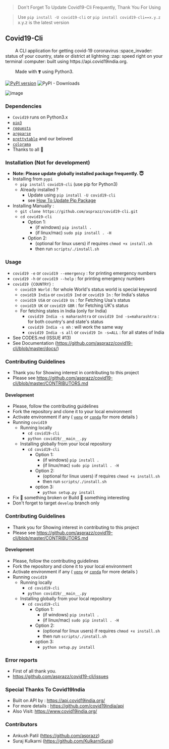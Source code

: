   
> 
>    Don't Forget To Update Covid19-Cli Frequently, Thank You For Using

>    Use `pip install -U covid19-cli` or `pip install covid19-cli==x.y.z` x.y.z is the latest version
>

## Covid19-Cli

<P>
 &nbsp;&nbsp;&nbsp;&nbsp;&nbsp;&nbsp;&nbsp;&nbsp;A CLI application for getting covid-19 coronavirus :space_invader:	 status of your country, state or district at lightning :zap: speed right on your terminal :computer: built using https://api.covid19india.org.
</p>

<p>

&nbsp;&nbsp;&nbsp;&nbsp;&nbsp;&nbsp;&nbsp;&nbsp;Made with :heavy_heart_exclamation: using Python3.

[![PyPI version](https://badge.fury.io/py/covid19-cli.svg)](https://badge.fury.io/py/covid19-cli) ![PyPI - Downloads](https://img.shields.io/pypi/dm/covid19-cli)

</p>

![image](https://github.com/asprazz/covid19-cli/blob/master/screenshots/screenshot3.png)


### Dependencies
- `Covid19` runs on Python3.x
- [`pip3`](https://pip.pypa.io/en/stable/installing/)
- [`requests`](https://requests.readthedocs.io/en/master/user/install/)
- [`argparse`](https://pypi.org/project/argparse/)
- [`prettytable`](https://ptable.readthedocs.io/en/latest/installation.html)
and our beloved
- [`colorama`](https://pypi.org/project/colorama/)
- Thanks to all :pray:


### Installation (Not for development)
- <strong>Note: Please update globally installed package frequently. :innocent:	</strong>
- Installing from `pypi`
    - `pip install covid19-cli` (use pip for Python3)
    - Already installed ?
        - Update using `pip install -U covid19-cli`
        - see [How To Update Pip Package](https://stackoverflow.com/questions/4536103/how-can-i-upgrade-specific-packages-using-pip-and-a-requirements-file)
- Installing Manually :
    - `git clone https://github.com/asprazz/covid19-cli.git`
    - `cd covid19-cli`
        - Option 1:
            - (if windows) `pip install .`
            - (if linux/mac) `sudo pip install . -H`
        - Option 2:
            - (optional for linux users) if requires `chmod +x install.sh`
            - then run `scripts/./install.sh`


### Usage
- `covid19 -e` or `covid19 --emergency` : for printing emergency numbers
- `covid19 -h` or `covid19 --help` : for printing emergency numbers
- `covid19 {COUNTRY}` :
    - `covid19 World` : for whole World's status world is special keyword
    - `covid19 India` or `covid19 Ind` or `covid19 In` : for India's status
    - `covid19 USA` or `covid19 Us` : for Fetching Usa's status
    - `covid19 UK` or `covid19 GBR` : for Fetching UK's status
    - For fetching states in India (only for India)
        - `covid19 India -s maharashtra` or `covid19 Ind -s=maharashtra` : for both country's and state's status
        - `covid19 India -s mh` : will work the same way
        - `covid19 India -s all` or `covid19 In -s=ALL` : for all states of India
- See CODES.md (ISSUE #13)
- See Documentation (https://github.com/asprazz/covid19-cli/blob/master/docs/)

### Contributing Guidelines
- Thank you for Showing interest in contributing to this project
- Please see https://github.com/asprazz/covid19-cli/blob/master/CONTRIBUTORS.md

#### Development
- Please, follow the contributing guidelines
- Fork the repository and clone it to your local environment
- Activate environment if any (
    [`venv`](https://docs.python.org/3/library/venv.html)
    or [`conda`](https://docs.conda.io/projects/conda/en/latest/user-guide/install/index.html)
    for more details
  )
- Running `covid19`
  - Running locally
      - `cd covid19-cli`
      - `python covid19/__main__.py`
  - Installing globally from your local repository
      - `cd covid19-cli`
          - Option 1:
              - (if windows) `pip install .`
              - (if linux/mac) `sudo pip install . -H`
          - Option 2:
              - (optional for linux users) if requires `chmod +x install.sh`
              - then run `scripts/./install.sh`
          - option 3:
              - `python setup.py install`
- Fix :wrench: something broken or Build :hammer: something interesting
- Don't forget to target `develop` branch only

### Contributing Guidelines
- Thank you for Showing interest in contributing to this project
- Please see https://github.com/asprazz/covid19-cli/blob/master/CONTRIBUTORS.md

#### Development
- Please, follow the contributing guidelines
- Fork the repository and clone it to your local environment
- Activate environment if any (
    [`venv`](https://docs.python.org/3/library/venv.html)
    or [`conda`](https://docs.conda.io/projects/conda/en/latest/user-guide/install/index.html)
    for more details
  )
- Running `covid19`
  - Running locally
      - `cd covid19-cli`
      - `python covid19/__main__.py`
  - Installing globally from your local repository
      - `cd covid19-cli`
          - Option 1:
              - (if windows) `pip install .`
              - (if linux/mac) `sudo pip install . -H`
          - Option 2:
              - (optional for linux users) if requires `chmod +x install.sh`
              - then run `scripts/./install.sh`
          - option 3:
              - `python setup.py install`

### Error reports
- First of all thank you.
- https://github.com/asprazz/covid19-cli/issues


### Special Thanks To Covid19India
- Built on API by :  https://api.covid19india.org/
- For more details : https://github.com/covid19india/api
- Also Visit: https://www.covid19india.org/


### Contributors
- Ankush Patil (https://github.com/asprazz)
- Suraj Kulkarni (https://github.com/KulkarniSuraj)
